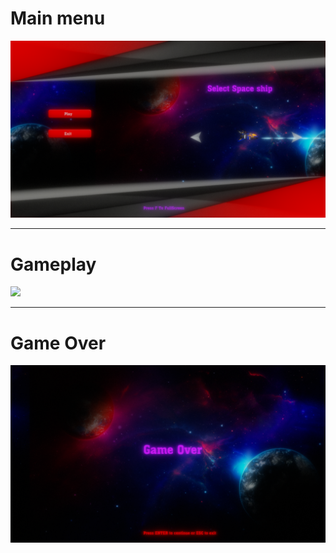 
# Main menu
![](intro1.png)
__________
# Gameplay
![](intro2.png)
__________
# Game Over
![](intro3.png)

